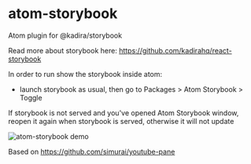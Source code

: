 # atom-storybook

Atom plugin for @kadira/storybook

Read more about storybook here: https://github.com/kadirahq/react-storybook

In order to run show the storybook inside atom:
- launch storybook as usual, then go to Packages > Atom Storybook > Toggle

If storybook is not served and you've opened Atom Storybook window, reopen it again when storybook is served, otherwise it will not update

![atom-storybook demo](https://raw.githubusercontent.com/vadirn/atom-storybook/master/demo.gif)

Based on https://github.com/simurai/youtube-pane
